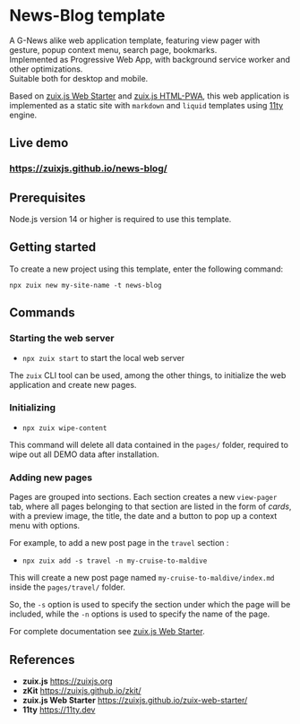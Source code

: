 # News-Blog template

A G-News alike web application template, featuring view pager with gesture, popup context menu, search page, bookmarks.  
Implemented as Progressive Web App, with background service worker and other optimizations.  
Suitable both for desktop and mobile.

Based on [zuix.js Web Starter](https://zuixjs.github.io/zuix-web-starter/) and [zuix.js HTML-PWA](#), this web application
is implemented as a static site with `markdown` and `liquid` templates using [11ty](https://11ty.dev) engine.

## Live demo

### https://zuixjs.github.io/news-blog/


## Prerequisites

Node.js version 14 or higher is required to use this template.

## Getting started

To create a new project using this template, enter the following command:

```shell
npx zuix new my-site-name -t news-blog
```

## Commands

### Starting the web server

- `npx zuix start` to start the local web server

The `zuix` CLI tool can be used, among the other things, to initialize the web application and create new pages.

### Initializing

- `npx zuix wipe-content`

This command will delete all data contained in the `pages/` folder, required to wipe out all DEMO
data after installation.

### Adding new pages

Pages are grouped into sections. Each section creates a new `view-pager` tab, where all pages belonging to that section
are listed in the form of *cards*, with a preview image, the title, the date and a button to pop up a context menu with
options.

For example, to add a new post page in the `travel` section  :
- `npx zuix add -s travel -n my-cruise-to-maldive`

This will create a new post page named `my-cruise-to-maldive/index.md` inside the `pages/travel/` folder.

So, the `-s` option is used to specify the section under which the page will be included, while the `-n` options is used to
specify the name of the page.


For complete documentation see [zuix.js Web Starter](https://zuixjs.github.io/zuix-web-starter/).


## References

- **zuix.js** https://zuixjs.org
- **zKit** https://zuixjs.github.io/zkit/
- **zuix.js Web Starter** https://zuixjs.github.io/zuix-web-starter/
- **11ty** https://11ty.dev
